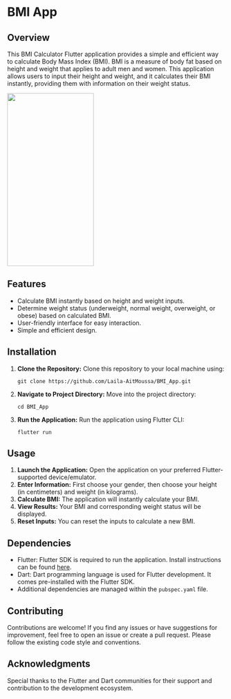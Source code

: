 # BMI App

## Overview
This BMI Calculator Flutter application provides a simple and efficient way to calculate Body Mass Index (BMI). BMI is a measure of body fat based on height and weight that applies to adult men and women. This application allows users to input their height and weight, and it calculates their BMI instantly, providing them with information on their weight status.

 <img src="BMI.gif" width="200" height="400" />

## Features
- Calculate BMI instantly based on height and weight inputs.
- Determine weight status (underweight, normal weight, overweight, or obese) based on calculated BMI.
- User-friendly interface for easy interaction.
- Simple and efficient design.

## Installation
1. **Clone the Repository:** Clone this repository to your local machine using:
   ```
   git clone https://github.com/Laila-AitMoussa/BMI_App.git
   ```
   
2. **Navigate to Project Directory:** Move into the project directory:
   ```
   cd BMI_App
   ```

3. **Run the Application:** Run the application using Flutter CLI:
   ```
   flutter run
   ```

## Usage
1. **Launch the Application:** Open the application on your preferred Flutter-supported device/emulator.
2. **Enter Information:** First choose your gender, then choose your height (in centimeters) and weight (in kilograms).
3. **Calculate BMI:** The application will instantly calculate your BMI.
4. **View Results:** Your BMI and corresponding weight status will be displayed.
5. **Reset Inputs:** You can reset the inputs to calculate a new BMI.

## Dependencies
- Flutter: Flutter SDK is required to run the application. Install instructions can be found [here](https://flutter.dev/docs/get-started/install).
- Dart: Dart programming language is used for Flutter development. It comes pre-installed with the Flutter SDK.
- Additional dependencies are managed within the `pubspec.yaml` file.

## Contributing
Contributions are welcome! If you find any issues or have suggestions for improvement, feel free to open an issue or create a pull request. Please follow the existing code style and conventions.

## Acknowledgments
Special thanks to the Flutter and Dart communities for their support and contribution to the development ecosystem.
